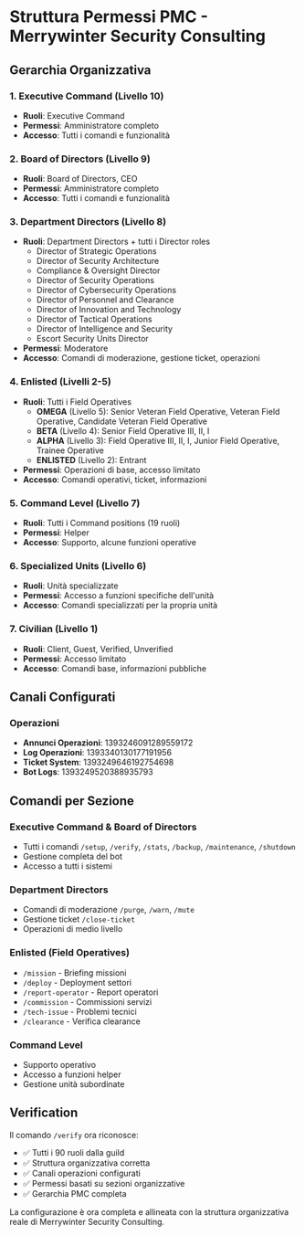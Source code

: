 # Struttura Permessi PMC - Merrywinter Security Consulting

## Gerarchia Organizzativa

### 1. **Executive Command** (Livello 10)
- **Ruoli**: Executive Command
- **Permessi**: Amministratore completo
- **Accesso**: Tutti i comandi e funzionalità

### 2. **Board of Directors** (Livello 9)
- **Ruoli**: Board of Directors, CEO
- **Permessi**: Amministratore completo
- **Accesso**: Tutti i comandi e funzionalità

### 3. **Department Directors** (Livello 8)
- **Ruoli**: Department Directors + tutti i Director roles
  - Director of Strategic Operations
  - Director of Security Architecture
  - Compliance & Oversight Director
  - Director of Security Operations
  - Director of Cybersecurity Operations
  - Director of Personnel and Clearance
  - Director of Innovation and Technology
  - Director of Tactical Operations
  - Director of Intelligence and Security
  - Escort Security Units Director
- **Permessi**: Moderatore
- **Accesso**: Comandi di moderazione, gestione ticket, operazioni

### 4. **Enlisted** (Livelli 2-5)
- **Ruoli**: Tutti i Field Operatives
  - **OMEGA** (Livello 5): Senior Veteran Field Operative, Veteran Field Operative, Candidate Veteran Field Operative
  - **BETA** (Livello 4): Senior Field Operative III, II, I
  - **ALPHA** (Livello 3): Field Operative III, II, I, Junior Field Operative, Trainee Operative
  - **ENLISTED** (Livello 2): Entrant
- **Permessi**: Operazioni di base, accesso limitato
- **Accesso**: Comandi operativi, ticket, informazioni

### 5. **Command Level** (Livello 7)
- **Ruoli**: Tutti i Command positions (19 ruoli)
- **Permessi**: Helper
- **Accesso**: Supporto, alcune funzioni operative

### 6. **Specialized Units** (Livello 6)
- **Ruoli**: Unità specializzate
- **Permessi**: Accesso a funzioni specifiche dell'unità
- **Accesso**: Comandi specializzati per la propria unità

### 7. **Civilian** (Livello 1)
- **Ruoli**: Client, Guest, Verified, Unverified
- **Permessi**: Accesso limitato
- **Accesso**: Comandi base, informazioni pubbliche

## Canali Configurati

### Operazioni
- **Annunci Operazioni**: 1393246091289559172
- **Log Operazioni**: 1393340130177191956
- **Ticket System**: 1393249646192754698
- **Bot Logs**: 1393249520388935793

## Comandi per Sezione

### Executive Command & Board of Directors
- Tutti i comandi `/setup`, `/verify`, `/stats`, `/backup`, `/maintenance`, `/shutdown`
- Gestione completa del bot
- Accesso a tutti i sistemi

### Department Directors
- Comandi di moderazione `/purge`, `/warn`, `/mute`
- Gestione ticket `/close-ticket`
- Operazioni di medio livello

### Enlisted (Field Operatives)
- `/mission` - Briefing missioni
- `/deploy` - Deployment settori
- `/report-operator` - Report operatori
- `/commission` - Commissioni servizi
- `/tech-issue` - Problemi tecnici
- `/clearance` - Verifica clearance

### Command Level
- Supporto operativo
- Accesso a funzioni helper
- Gestione unità subordinate

## Verification

Il comando `/verify` ora riconosce:
- ✅ Tutti i 90 ruoli dalla guild
- ✅ Struttura organizzativa corretta
- ✅ Canali operazioni configurati
- ✅ Permessi basati su sezioni organizzative
- ✅ Gerarchia PMC completa

La configurazione è ora completa e allineata con la struttura organizzativa reale di Merrywinter Security Consulting.